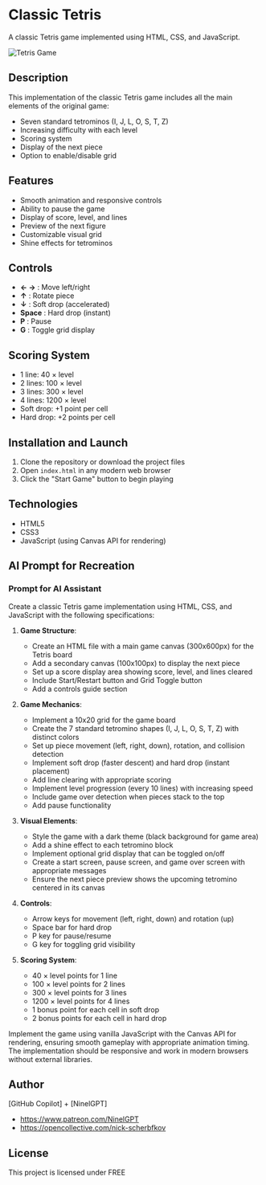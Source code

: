 # Classic Tetris

A classic Tetris game implemented using HTML, CSS, and JavaScript.

![Tetris Game](https://logos-world.net/wp-content/uploads/2020/12/Tetris-Logo.png)

## Description

This implementation of the classic Tetris game includes all the main elements of the original game:
- Seven standard tetrominos (I, J, L, O, S, T, Z)
- Increasing difficulty with each level
- Scoring system
- Display of the next piece
- Option to enable/disable grid

## Features

- Smooth animation and responsive controls
- Ability to pause the game
- Display of score, level, and lines
- Preview of the next figure
- Customizable visual grid
- Shine effects for tetrominos

## Controls

- **← →** : Move left/right
- **↑** : Rotate piece
- **↓** : Soft drop (accelerated)
- **Space** : Hard drop (instant)
- **P** : Pause
- **G** : Toggle grid display

## Scoring System

- 1 line: 40 × level
- 2 lines: 100 × level
- 3 lines: 300 × level
- 4 lines: 1200 × level
- Soft drop: +1 point per cell
- Hard drop: +2 points per cell

## Installation and Launch

1. Clone the repository or download the project files
2. Open `index.html` in any modern web browser
3. Click the "Start Game" button to begin playing

## Technologies

- HTML5
- CSS3
- JavaScript (using Canvas API for rendering)

## AI Prompt for Recreation

### Prompt for AI Assistant

Create a classic Tetris game implementation using HTML, CSS, and JavaScript with the following specifications:

1. **Game Structure**:
   - Create an HTML file with a main game canvas (300x600px) for the Tetris board
   - Add a secondary canvas (100x100px) to display the next piece
   - Set up a score display area showing score, level, and lines cleared
   - Include Start/Restart button and Grid Toggle button
   - Add a controls guide section

2. **Game Mechanics**:
   - Implement a 10x20 grid for the game board
   - Create the 7 standard tetromino shapes (I, J, L, O, S, T, Z) with distinct colors
   - Set up piece movement (left, right, down), rotation, and collision detection
   - Implement soft drop (faster descent) and hard drop (instant placement)
   - Add line clearing with appropriate scoring
   - Implement level progression (every 10 lines) with increasing speed
   - Include game over detection when pieces stack to the top
   - Add pause functionality

3. **Visual Elements**:
   - Style the game with a dark theme (black background for game area)
   - Add a shine effect to each tetromino block
   - Implement optional grid display that can be toggled on/off
   - Create a start screen, pause screen, and game over screen with appropriate messages
   - Ensure the next piece preview shows the upcoming tetromino centered in its canvas

4. **Controls**:
   - Arrow keys for movement (left, right, down) and rotation (up)
   - Space bar for hard drop
   - P key for pause/resume
   - G key for toggling grid visibility

5. **Scoring System**:
   - 40 × level points for 1 line
   - 100 × level points for 2 lines
   - 300 × level points for 3 lines
   - 1200 × level points for 4 lines
   - 1 bonus point for each cell in soft drop
   - 2 bonus points for each cell in hard drop

Implement the game using vanilla JavaScript with the Canvas API for rendering, ensuring smooth gameplay with appropriate animation timing. The implementation should be responsive and work in modern browsers without external libraries.

## Author

[GitHub Copilot] + [NinelGPT]

  - https://www.patreon.com/NinelGPT
  - https://opencollective.com/nick-scherbfkov

## License

This project is licensed under FREE
